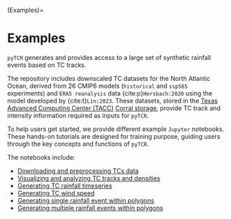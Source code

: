 (Examples)=

# Examples
`pyTCR` generates and provides access to a large set of synthetic rainfall events based on TC tracks. 

The repository includes downscaled TC datasets for the North Atlantic Ocean, derived from 26 CMIP6 models (`historical` and `ssp585` experiments) and `ERA5 reanalysis` data {cite:p}`Hersbach:2020` using the model developed by {cite:t}`Lin:2023`. These datasets, stored in the [Texas Advanced Computing Center (TACC)](https://tacc.utexas.edu/) [Corral storage](https://tacc.utexas.edu/systems/corral/), provide TC track and intensity information required as inputs for `pyTCR`.

To help users get started, we provide different example `Jupyter` notebooks.
These hands-on tutorials are designed for training purpose, guiding users through the key concepts and functions of `pyTCR`.

The notebooks include:

- [Downloading and preprocessing TCs data](./ex0_download_tracks_from_cmip6.ipynb)
- [Visualizing and analyzing TC tracks and densities](./ex1_tropical_cyclone_tracks.ipynb)
- [Generating TC rainfall timeseries](./ex2_rainfall_generation.ipynb)
- [Generating TC wind speed](./ex3_wind_speed_generation.ipynb)
- [Generating single rainfall event within polygons](./ex4_rainfall_polygons_generation.ipynb)
- [Generating multiple rainfall events within polygons](./ex5_multiple_rainfall_event_polygon.ipynb)
